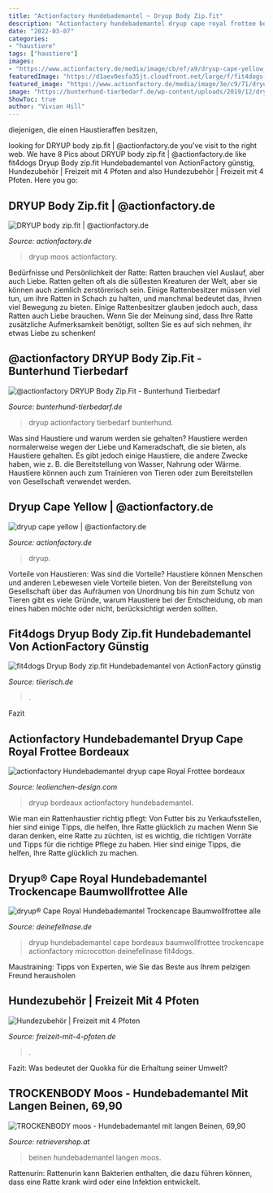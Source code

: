 ```yaml
---
title: "Actionfactory Hundebademantel ~ Dryup Body Zip.fit"
description: "Actionfactory hundebademantel dryup cape royal frottee bordeaux"
date: "2022-03-07"
categories:
- "haustiere"
tags: ["haustiere"]
images:
- "https://www.actionfactory.de/media/image/cb/ef/a9/dryup-cape-yellow_1280x1280.jpg"
featuredImage: "https://d1aev0esfa35jt.cloudfront.net/large/f/fit4dogs-dryup-body-zip-fit-hundemantel-trockenbody-1574328471.jpg"
featured_image: "https://www.actionfactory.de/media/image/3e/c9/71/dryup-zip-fit-moos_1280x1280.jpg"
image: "https://bunterhund-tierbedarf.de/wp-content/uploads/2019/12/dryup-body-zip-fitfgdzBe45PrCwo_1280x1280-1024x645.png"
ShowToc: true
author: "Vivian Hill"
---
```



diejenigen, die einen Haustieraffen besitzen,

	

		
looking for DRYUP body zip.fit | @actionfactory.de you've visit to the right web. We have 8 Pics about DRYUP body zip.fit | @actionfactory.de like fit4dogs Dryup Body zip.fit Hundebademantel von ActionFactory günstig, Hundezubehör | Freizeit mit 4 Pfoten and also Hundezubehör | Freizeit mit 4 Pfoten. Here you go:
		
    
## DRYUP Body Zip.fit | @actionfactory.de

<img loading=lazy src="https://www.actionfactory.de/media/image/3e/c9/71/dryup-zip-fit-moos_1280x1280.jpg" onerror="this.onerror=null;this.src='https://tse4.mm.bing.net/th?id=OIP.NJH5lPxcLvqilKHGLNJBpgHaEq&amp;pid=15.1';" alt="DRYUP body zip.fit | @actionfactory.de">

_Source: actionfactory.de_

>dryup moos actionfactory. 

	

Bedürfnisse und Persönlichkeit der Ratte: Ratten brauchen viel Auslauf, aber auch Liebe.
Ratten gelten oft als die süßesten Kreaturen der Welt, aber sie können auch ziemlich zerstörerisch sein. Einige Rattenbesitzer müssen viel tun, um ihre Ratten in Schach zu halten, und manchmal bedeutet das, ihnen viel Bewegung zu bieten. Einige Rattenbesitzer glauben jedoch auch, dass Ratten auch Liebe brauchen. Wenn Sie der Meinung sind, dass Ihre Ratte zusätzliche Aufmerksamkeit benötigt, sollten Sie es auf sich nehmen, ihr etwas Liebe zu schenken!

    
## @actionfactory DRYUP Body Zip.Fit - Bunterhund Tierbedarf

<img loading=lazy src="https://bunterhund-tierbedarf.de/wp-content/uploads/2019/12/dryup-body-zip-fitfgdzBe45PrCwo_1280x1280-1024x645.png" onerror="this.onerror=null;this.src='https://tse1.mm.bing.net/th?id=OIP.bIaChFRScQetsV8aOIh0-QHaEq&amp;pid=15.1';" alt="@actionfactory DRYUP Body Zip.Fit - Bunterhund Tierbedarf">

_Source: bunterhund-tierbedarf.de_

>dryup actionfactory tierbedarf bunterhund. 

	

Was sind Haustiere und warum werden sie gehalten?
Haustiere werden normalerweise wegen der Liebe und Kameradschaft, die sie bieten, als Haustiere gehalten. Es gibt jedoch einige Haustiere, die andere Zwecke haben, wie z. B. die Bereitstellung von Wasser, Nahrung oder Wärme. Haustiere können auch zum Trainieren von Tieren oder zum Bereitstellen von Gesellschaft verwendet werden.

    
## Dryup Cape Yellow | @actionfactory.de

<img loading=lazy src="https://www.actionfactory.de/media/image/cb/ef/a9/dryup-cape-yellow_1280x1280.jpg" onerror="this.onerror=null;this.src='https://tse1.mm.bing.net/th?id=OIP.HEK-_1eNskuEVBy8JiY5OAHaEq&amp;pid=15.1';" alt="dryup cape yellow | @actionfactory.de">

_Source: actionfactory.de_

>dryup. 

	

Vorteile von Haustieren: Was sind die Vorteile?
Haustiere können Menschen und anderen Lebewesen viele Vorteile bieten. Von der Bereitstellung von Gesellschaft über das Aufräumen von Unordnung bis hin zum Schutz von Tieren gibt es viele Gründe, warum Haustiere bei der Entscheidung, ob man eines haben möchte oder nicht, berücksichtigt werden sollten.

    
## Fit4dogs Dryup Body Zip.fit Hundebademantel Von ActionFactory Günstig

<img loading=lazy src="https://d1aev0esfa35jt.cloudfront.net/large/f/fit4dogs-dryup-body-zip-fit-hundemantel-trockenbody-1574328471.jpg" onerror="this.onerror=null;this.src='https://tse2.mm.bing.net/th?id=OIP.c5DipjoJ2rv0Ij4ycHSIRgHaHa&amp;pid=15.1';" alt="fit4dogs Dryup Body zip.fit Hundebademantel von ActionFactory günstig">

_Source: tiierisch.de_

>. 

	

Fazit

    
## Actionfactory Hundebademantel Dryup Cape Royal Frottee Bordeaux

<img loading=lazy src="https://www.leolienchen-design.com/WebRoot/Store23/Shops/63968564/5FAA/8AA5/6F40/9F28/F413/0A0C/6D0F/CC16/dryup_cape_royal_bordeaux_header_m.png" onerror="this.onerror=null;this.src='https://tse3.mm.bing.net/th?id=OIP.stWq0nvJ4Vafu2HnSgOZUAHaGR&amp;pid=15.1';" alt="actionfactory Hundebademantel dryup cape Royal Frottee bordeaux">

_Source: leolienchen-design.com_

>dryup bordeaux actionfactory hundebademantel. 

	

Wie man ein Rattenhaustier richtig pflegt: Von Futter bis zu Verkaufsstellen, hier sind einige Tipps, die helfen, Ihre Ratte glücklich zu machen
Wenn Sie daran denken, eine Ratte zu züchten, ist es wichtig, die richtigen Vorräte und Tipps für die richtige Pflege zu haben. Hier sind einige Tipps, die helfen, Ihre Ratte glücklich zu machen.

    
## Dryup® Cape Royal Hundebademantel Trockencape Baumwollfrottee Alle

<img loading=lazy src="https://www.deinefellnase.de/wp-content/uploads/imported/1/dryup-Cape-Royal-Hundebademantel-Trockencape-Baumwollfrottee-alle-Farben-XS-XXL-254173238091-4.JPG" onerror="this.onerror=null;this.src='https://tse4.mm.bing.net/th?id=OIP.0pEAYLRWOnXQMS1EWKa4zgHaEK&amp;pid=15.1';" alt="dryup® Cape Royal Hundebademantel Trockencape Baumwollfrottee alle">

_Source: deinefellnase.de_

>dryup hundebademantel cape bordeaux baumwollfrottee trockencape actionfactory microcotton deinefellnase fit4dogs. 

	

Maustraining: Tipps von Experten, wie Sie das Beste aus Ihrem pelzigen Freund herausholen

    
## Hundezubehör | Freizeit Mit 4 Pfoten

<img loading=lazy src="http://freizeit-mit-4-pfoten.de/wp-content/uploads/2020/09/dryup-cape-Kiwi-2-of-us-1024x645.jpg" onerror="this.onerror=null;this.src='https://tse3.mm.bing.net/th?id=OIP.Td30Ulv2LJbaKo8bQCom3gHaEq&amp;pid=15.1';" alt="Hundezubehör | Freizeit mit 4 Pfoten">

_Source: freizeit-mit-4-pfoten.de_

>. 

	

Fazit: Was bedeutet der Quokka für die Erhaltung seiner Umwelt?

    
## TROCKENBODY Moos - Hundebademantel Mit Langen Beinen, 69,90

<img loading=lazy src="https://retrievershop.at/media/image/product/6904/lg/trockenbody-moos-hundebademantel-mit-langen-beinen.jpg" onerror="this.onerror=null;this.src='https://tse2.mm.bing.net/th?id=OIP.hyi6fLu9MxVyuAJIn6etcQHaHa&amp;pid=15.1';" alt="TROCKENBODY moos - Hundebademantel mit langen Beinen, 69,90">

_Source: retrievershop.at_

>beinen hundebademantel langen moos. 

	

Rattenurin: Rattenurin kann Bakterien enthalten, die dazu führen können, dass eine Ratte krank wird oder eine Infektion entwickelt.

